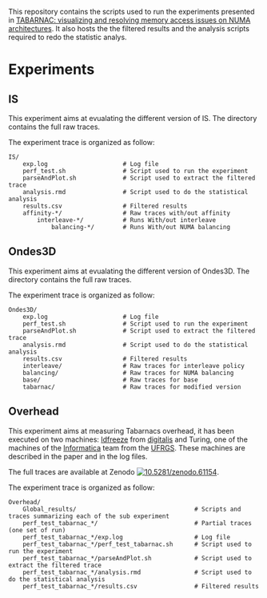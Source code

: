 This repository contains the scripts used to run the experiments presented in
[TABARNAC: visualizing and resolving memory access issues on NUMA architectures](https://dl.acm.org/citation.cfm?id=2835239).
It also hosts the the filtered results and the analysis scripts required to redo the statistic analys.

# Experiments

## IS

This experiment aims at evualating the different version of IS.
The directory contains the full raw traces.

The experiment trace is organized as follow:

    IS/
        exp.log                     # Log file
        perf_test.sh                # Script used to run the experiment
        parseAndPlot.sh             # Script used to extract the filtered trace
        analysis.rmd                # Script used to do the statistical analysis
        results.csv                 # Filtered results
        affinity-*/                 # Raw traces with/out affinity
            interleave-*/           # Runs With/out interleave
                balancing-*/        # Runs With/out NUMA balancing



## Ondes3D

This experiment aims at evualating the different version of Ondes3D.
The directory contains the full raw traces.

The experiment trace is organized as follow:

    Ondes3D/
        exp.log                     # Log file
        perf_test.sh                # Script used to run the experiment
        parseAndPlot.sh             # Script used to extract the filtered trace
        analysis.rmd                # Script used to do the statistical analysis
        results.csv                 # Filtered results
        interleave/                 # Raw traces for interleave policy
        balancing/                  # Raw traces for NUMA balancing
        base/                       # Raw traces for base
        tabarnac/                   # Raw traces for modified version

## Overhead

This experiment aims at measuring Tabarnacs overhead, it has been executed on two machines: [Idfreeze](http://digitalis.inria.fr/index.php/Idfreeze) from [digitalis](http://digitalis.inria.fr/index.php/Idfreeze) and Turing, one of the machines of the [Informatica](http://www.inf.ufrgs.br/) team from the [UFRGS](http://www.ufrgs.br).
These machines are described in the paper and in the log files.

The full traces are available at Zenodo
<a href="http://dx.doi.org/10.5281/zenodo.61154"><img src="https://zenodo.org/badge/doi/10.5281/zenodo.61154.svg" alt="10.5281/zenodo.61154"></a>.



The experiment trace is organized as follow:

    Overhead/
        Global_results/                                 # Scripts and traces summarizing each of the sub experiment
        perf_test_tabarnac_*/                           # Partial traces (one set of run)
        perf_test_tabarnac_*/exp.log                    # Log file
        perf_test_tabarnac_*/perf_test_tabarnac.sh      # Script used to run the experiment
        perf_test_tabarnac_*/parseAndPlot.sh            # Script used to extract the filtered trace
        perf_test_tabarnac_*/analysis.rmd               # Script used to do the statistical analysis
        perf_test_tabarnac_*/results.csv                # Filtered results
